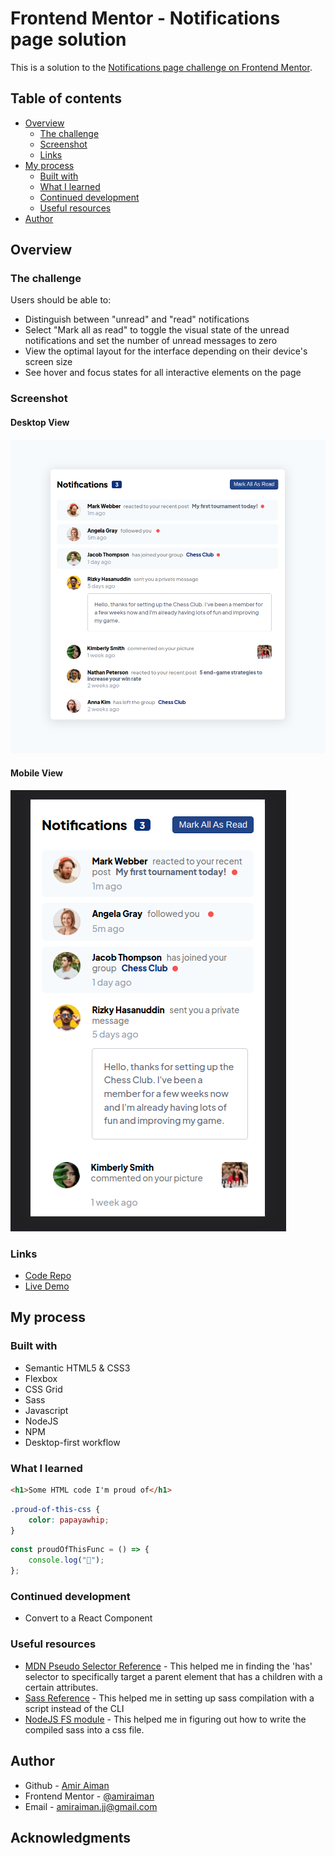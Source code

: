 # Frontend Mentor - Notifications page solution

This is a solution to the [Notifications page challenge on Frontend Mentor](https://www.frontendmentor.io/challenges/notifications-page-DqK5QAmKbC).

## Table of contents

-   [Overview](#overview)
    -   [The challenge](#the-challenge)
    -   [Screenshot](#screenshot)
    -   [Links](#links)
-   [My process](#my-process)
    -   [Built with](#built-with)
    -   [What I learned](#what-i-learned)
    -   [Continued development](#continued-development)
    -   [Useful resources](#useful-resources)
-   [Author](#author)

## Overview

### The challenge

Users should be able to:

-   Distinguish between "unread" and "read" notifications
-   Select "Mark all as read" to toggle the visual state of the unread notifications and set the number of unread messages to zero
-   View the optimal layout for the interface depending on their device's screen size
-   See hover and focus states for all interactive elements on the page

### Screenshot

#### Desktop View

![](./screenshot.png)

#### Mobile View

![](./screenshot2.png)

### Links

-   [Code Repo](https://github.com/amiraiman/fem-noti-page)
-   [Live Demo](https://amiraiman.github.io/fem-noti-page)

## My process

### Built with

-   Semantic HTML5 & CSS3
-   Flexbox
-   CSS Grid
-   Sass
-   Javascript
-   NodeJS
-   NPM
-   Desktop-first workflow

### What I learned

```html
<h1>Some HTML code I'm proud of</h1>
```

```css
.proud-of-this-css {
    color: papayawhip;
}
```

```js
const proudOfThisFunc = () => {
    console.log("🎉");
};
```

### Continued development

-   Convert to a React Component

### Useful resources

-   [MDN Pseudo Selector Reference](https://developer.mozilla.org/en-US/docs/Web/CSS/Pseudo-classes#alphabetical_index) - This helped me in finding the 'has' selector to specifically target a parent element that has a children with a certain attributes.
-   [Sass Reference](https://developer.mozilla.org/en-US/docs/Web/CSS/Pseudo-classes#alphabetical_index) - This helped me in setting up sass compilation with a script instead of the CLI
-   [NodeJS FS module](https://nodejs.dev/en/learn/writing-files-with-nodejs/) - This helped me in figuring out how to write the compiled sass into a css file.

## Author

-   Github - [Amir Aiman](https://www.github.com/amiraiman)
-   Frontend Mentor - [@amiraiman](https://www.frontendmentor.io/profile/amiraiman)
-   Email - [amiraiman.jj@gmail.com](mailto:amiraiman.jj@gmail.com)

## Acknowledgments
